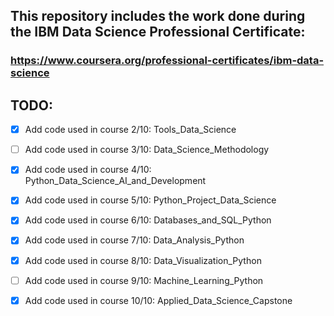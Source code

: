 ## This repository includes the work done during the IBM Data Science Professional Certificate: 

### https://www.coursera.org/professional-certificates/ibm-data-science 
                                                                               
## TODO:

- [x] Add code used in course 2/10: Tools_Data_Science 

- [ ] Add code used in course 3/10: Data_Science_Methodology

- [x] Add code used in course 4/10: Python_Data_Science_AI_and_Development

- [x] Add code used in course 5/10: Python_Project_Data_Science

- [x] Add code used in course 6/10: Databases_and_SQL_Python

- [x] Add code used in course 7/10: Data_Analysis_Python

- [x] Add code used in course 8/10: Data_Visualization_Python

- [ ] Add code used in course 9/10: Machine_Learning_Python

- [x] Add code used in course 10/10: Applied_Data_Science_Capstone              
